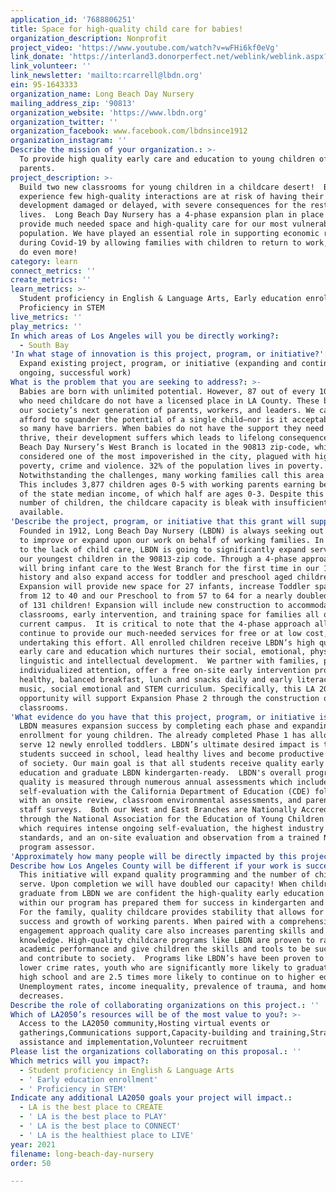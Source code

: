 ```yaml
---
application_id: '7688806251'
title: Space for high-quality child care for babies!
organization_description: Nonprofit
project_video: 'https://www.youtube.com/watch?v=wFHi6kf0eVg'
link_donate: 'https://interland3.donorperfect.net/weblink/weblink.aspx?name=E29067&id=1'
link_volunteer: ''
link_newsletter: 'mailto:rcarrell@lbdn.org'
ein: 95-1643333
organization_name: Long Beach Day Nursery
mailing_address_zip: '90813'
organization_website: 'https://www.lbdn.org'
organization_twitter: ''
organization_facebook: www.facebook.com/lbdnsince1912
organization_instagram: ''
Describe the mission of your organization.: >-
  To provide high quality early care and education to young children of working
  parents.
project_description: >-
  Build two new classrooms for young children in a childcare desert!  Babies who
  experience few high-quality interactions are at risk of having their brain
  development damaged or delayed, with severe consequences for the rest of their
  lives.  Long Beach Day Nursery has a 4-phase expansion plan in place to
  provide much needed space and high-quality care for our most vulnerable
  population. We have played an essential role in supporting economic recovery
  during Covid-19 by allowing families with children to return to work, help us
  do even more!
category: learn
connect_metrics: ''
create_metrics: ''
learn_metrics: >-
  Student proficiency in English & Language Arts, Early education enrollment,
  Proficiency in STEM
live_metrics: ''
play_metrics: ''
In which areas of Los Angeles will you be directly working?:
  - South Bay
'In what stage of innovation is this project, program, or initiative?': >-
  Expand existing project, program, or initiative (expanding and continuing
  ongoing, successful work)
What is the problem that you are seeking to address?: >-
  Babies are born with unlimited potential. However, 87 out of every 100 babies
  who need childcare do not have a licensed place in LA County. These babies are
  our society’s next generation of parents, workers, and leaders. We can’t
  afford to squander the potential of a single child—nor is it acceptable that
  so many have barriers. When babies do not have the support they need to
  thrive, their development suffers which leads to lifelong consequences.  Long
  Beach Day Nursery’s West Branch is located in the 90813 zip-code, which is
  considered one of the most impoverished in the city, plagued with high
  poverty, crime and violence. 32% of the population lives in poverty.
  Notwithstanding the challenges, many working families call this area home.
  This includes 3,877 children ages 0-5 with working parents earning below 70%
  of the state median income, of which half are ages 0-3. Despite this high
  number of children, the childcare capacity is bleak with insufficient space
  available.
'Describe the project, program, or initiative that this grant will support to address the problem identified.': >-
  Founded in 1912, Long Beach Day Nursery (LBDN) is always seeking out new ways
  to improve or expand upon our work on behalf of working families. In response
  to the lack of child care, LBDN is going to significantly expand services to
  our youngest children in the 90813-zip code. Through a 4-phase approach we
  will bring infant care to the West Branch for the first time in our 108-year
  history and also expand access for toddler and preschool aged children.
  Expansion will provide new space for 27 infants, increase Toddler spaces to
  from 12 to 40 and our Preschool to from 57 to 64 for a nearly doubled capacity
  of 131 children! Expansion will include new construction to accommodate 3 new
  classrooms, early intervention, and training space for families all on our
  current campus.  It is critical to note that the 4-phase approach allows us to
  continue to provide our much-needed services for free or at low cost, while
  undertaking this effort. All enrolled children receive LBDN’s high quality
  early care and education which nurtures their social, emotional, physical,
  linguistic and intellectual development.  We partner with families, provide
  individualized attention, offer a free on-site early intervention program,
  healthy, balanced breakfast, lunch and snacks daily and early literacy, art,
  music, social emotional and STEM curriculum. Specifically, this LA 2050 2021
  opportunity will support Expansion Phase 2 through the construction of 2 new
  classrooms.
'What evidence do you have that this project, program, or initiative is or will be successful, and how will you define and measure success?': >-
  LBDN measures expansion success by completing each phase and expanding
  enrollment for young children. The already completed Phase 1 has allowed us to
  serve 12 newly enrolled toddlers. LBDN’s ultimate desired impact is that
  students succeed in school, lead healthy lives and become productive members
  of society. Our main goal is that all students receive quality early care and
  education and graduate LBDN kindergarten-ready.  LBDN's overall program
  quality is measured through numerous annual assessments which include:  a
  self-evaluation with the California Department of Education (CDE) followed
  with an onsite review, classroom environmental assessments, and parent and
  staff surveys.  Both our West and East Branches are Nationally Accredited
  through the National Association for the Education of Young Children (NAEYC)
  which requires intense ongoing self-evaluation, the highest industry
  standards, and an on-site evaluation and observation from a trained NAEYC
  program assessor.
'Approximately how many people will be directly impacted by this project, program, or initiative?': '300'
Describe how Los Angeles County will be different if your work is successful.: >-
  This initiative will expand quality programming and the number of children we
  serve. Upon completion we will have doubled our capacity! When children
  graduate from LBDN we are confident the high-quality early education received
  within our program has prepared them for success in kindergarten and beyond.
  For the family, quality childcare provides stability that allows for economic
  success and growth of working parents. When paired with a comprehensive family
  engagement approach quality care also increases parenting skills and
  knowledge. High-quality childcare programs like LBDN are proven to raise
  academic performance and give children the skills and tools to be successful
  and contribute to society.  Programs like LBDN’s have been proven to lead to
  lower crime rates, youth who are significantly more likely to graduate from
  high school and are 2.5 times more likely to continue on to higher education.
  Unemployment rates, income inequality, prevalence of trauma, and homelessness
  decreases.
Describe the role of collaborating organizations on this project.: ''
Which of LA2050’s resources will be of the most value to you?: >-
  Access to the LA2050 community,Hosting virtual events or
  gatherings,Communications support,Capacity-building and training,Strategy
  assistance and implementation,Volunteer recruitment
Please list the organizations collaborating on this proposal.: ''
Which metrics will you impact?:
  - Student proficiency in English & Language Arts
  - ' Early education enrollment'
  - ' Proficiency in STEM'
Indicate any additional LA2050 goals your project will impact.:
  - LA is the best place to CREATE
  - ' LA is the best place to PLAY'
  - ' LA is the best place to CONNECT'
  - ' LA is the healthiest place to LIVE'
year: 2021
filename: long-beach-day-nursery
order: 50

---
```

